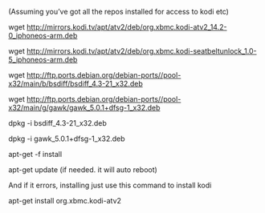 (Assuming you’ve got all the repos installed for access to kodi etc)

wget http://mirrors.kodi.tv/apt/atv2/deb/org.xbmc.kodi-atv2_14.2-0_iphoneos-arm.deb

wget http://mirrors.kodi.tv/apt/atv2/deb/org.xbmc.kodi-seatbeltunlock_1.0-5_iphoneos-arm.deb

wget http://ftp.ports.debian.org/debian-ports//pool-x32/main/b/bsdiff/bsdiff_4.3-21_x32.deb

wget http://ftp.ports.debian.org/debian-ports//pool-x32/main/g/gawk/gawk_5.0.1+dfsg-1_x32.deb

dpkg -i bsdiff_4.3-21_x32.deb

dpkg -i gawk_5.0.1+dfsg-1_x32.deb

apt-get -f install

apt-get update (if needed. it will auto reboot)

And if it errors, installing just use this command to install kodi

apt-get install org.xbmc.kodi-atv2